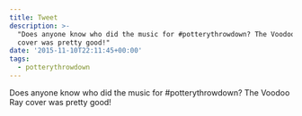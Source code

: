 ```yaml
---
title: Tweet
description: >-
  "Does anyone know who did the music for #potterythrowdown? The Voodoo Ray
  cover was pretty good!"
date: '2015-11-10T22:11:45+00:00'
tags:
  - potterythrowdown
---
```

Does anyone know who did the music for #potterythrowdown? The Voodoo Ray cover was pretty good!
